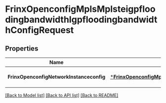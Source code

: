 # FrinxOpenconfigMplsMplsteigpfloodingbandwidthIgpfloodingbandwidthConfigRequest

## Properties
Name | Type | Description | Notes
------------ | ------------- | ------------- | -------------
**FrinxOpenconfigNetworkInstanceconfig** | [***FrinxOpenconfigMplsMplsteigpfloodingbandwidthIgpfloodingbandwidthConfig**](frinx.openconfig.mpls.mplsteigpfloodingbandwidth.igpfloodingbandwidth.Config.md) |  | [optional] [default to null]

[[Back to Model list]](../README.md#documentation-for-models) [[Back to API list]](../README.md#documentation-for-api-endpoints) [[Back to README]](../README.md)


